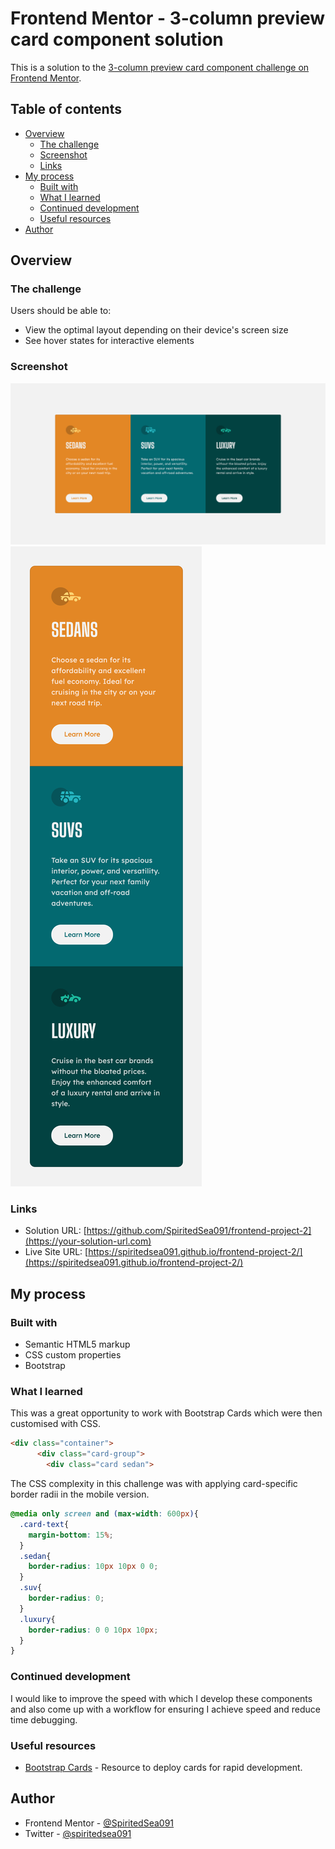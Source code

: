 # Frontend Mentor - 3-column preview card component solution

This is a solution to the [3-column preview card component challenge on Frontend Mentor](https://www.frontendmentor.io/challenges/3column-preview-card-component-pH92eAR2-). 

## Table of contents

- [Overview](#overview)
  - [The challenge](#the-challenge)
  - [Screenshot](#screenshot)
  - [Links](#links)
- [My process](#my-process)
  - [Built with](#built-with)
  - [What I learned](#what-i-learned)
  - [Continued development](#continued-development)
  - [Useful resources](#useful-resources)
- [Author](#author)


## Overview

### The challenge

Users should be able to:

- View the optimal layout depending on their device's screen size
- See hover states for interactive elements

### Screenshot

![](solution/desktop.png)
![](solution/mobile.png)


### Links

- Solution URL: [https://github.com/SpiritedSea091/frontend-project-2](https://your-solution-url.com)
- Live Site URL: [https://spiritedsea091.github.io/frontend-project-2/](https://spiritedsea091.github.io/frontend-project-2/)

## My process

### Built with

- Semantic HTML5 markup
- CSS custom properties
- Bootstrap 

### What I learned

This was a great opportunity to work with Bootstrap Cards which were then customised with CSS.
```html
<div class="container">
      <div class="card-group">
        <div class="card sedan">
```
The CSS complexity in this challenge was with applying card-specific border radii in the mobile version.
```css
@media only screen and (max-width: 600px){
  .card-text{
    margin-bottom: 15%;
  }
  .sedan{
    border-radius: 10px 10px 0 0;
  }
  .suv{
    border-radius: 0;
  }
  .luxury{
    border-radius: 0 0 10px 10px;
  }
}
```

### Continued development

I would like to improve the speed with which I develop these components and also come up with a workflow for ensuring I achieve speed and reduce time debugging.

### Useful resources

- [Bootstrap Cards](https://getbootstrap.com/docs/5.0/components/card/) - Resource to deploy cards for rapid development.

## Author


- Frontend Mentor - [@SpiritedSea091](https://www.frontendmentor.io/profile/SpiritedSea091)
- Twitter - [@spiritedsea091](https://www.twitter.com/spiritedsea091)

